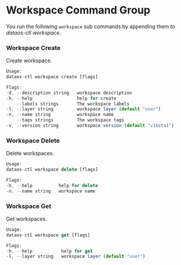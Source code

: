 # Workspace Command Group
You run the following `workspace` sub commands by appending them to *dataos-ctl workspace*.

### **Workspace Create**

Create workspace.

```jsx
Usage:
dataos-ctl workspace create [flags]

Flags:
-d, --description string   workspace description
-h, --help                 help for create
    --labels strings       The workspace labels
-l, --layer string         workspace layer (default "user")
-n, --name string          workspace name
    --tags strings         The workspace tags
-v, --version string       workspace version (default "v1beta1")
```

### **Workspace Delete**

Delete workspaces.

```jsx
Usage:
dataos-ctl workspace delete [flags]

Flags:
-h, --help          help for delete
-n, --name string   workspace name
```

### **Workspace Get**

Get workspaces.

```jsx
Usage:
dataos-ctl workspace get [flags]

Flags:
-h, --help           help for get
-l, --layer string   workspace layer (default "user")
```
